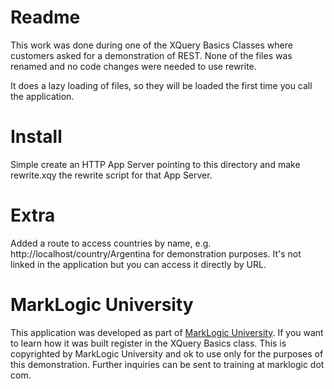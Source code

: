 # Readme
This work was done during one of the XQuery Basics Classes where customers asked for a demonstration of REST. None of the files was renamed and no code changes were needed to use rewrite.

It does a lazy loading of files, so they will be loaded the first time you call the application.

# Install
Simple create an HTTP App Server pointing to this directory and make rewrite.xqy the rewrite script for that App Server.

# Extra
Added a route to access countries by name, e.g. http://localhost/country/Argentina for demonstration purposes. It's not linked in the application but you can access it directly by URL.

# MarkLogic University
This application was developed as part of [MarkLogic University][1]. If you want to learn how it was built register in the XQuery Basics class. This is copyrighted by MarkLogic University and ok to use only for the purposes of this demonstration. Further inquiries can be sent to training at marklogic dot com.

[1]: http://www.marklogic.com/services/training.html
